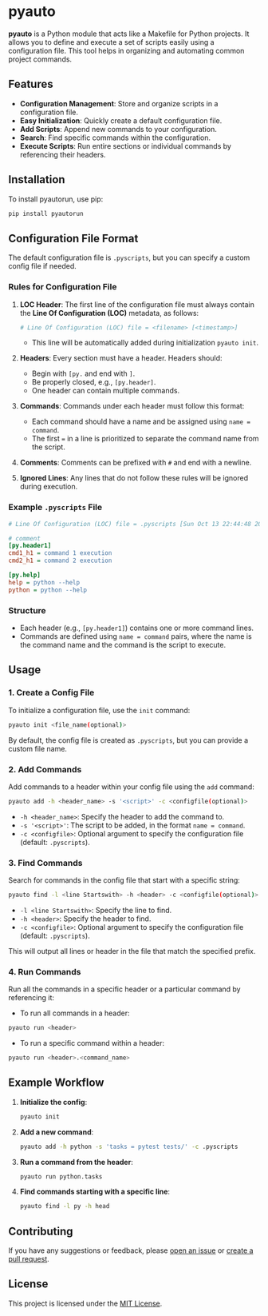 # pyauto

**pyauto** is a Python module that acts like a Makefile for Python projects. It allows you to define and execute a set of scripts easily using a configuration file. This tool helps in organizing and automating common project commands.

## Features
- **Configuration Management**: Store and organize scripts in a configuration file.
- **Easy Initialization**: Quickly create a default configuration file.
- **Add Scripts**: Append new commands to your configuration.
- **Search**: Find specific commands within the configuration.
- **Execute Scripts**: Run entire sections or individual commands by referencing their headers.

## Installation

To install pyautorun, use pip:

```bash
pip install pyautorun
```

## Configuration File Format

The default configuration file is `.pyscripts`, but you can specify a custom config file if needed. 

### **Rules for Configuration File**
1. **LOC Header**: The first line of the configuration file must always contain the **Line Of Configuration (LOC)** metadata, as follows:
   ```bash
   # Line Of Configuration (LOC) file = <filename> [<timestamp>]
   ```
   - This line will be automatically added during initialization `pyauto init`.

2. **Headers**: Every section must have a header. Headers should:
   - Begin with `[py.` and end with `]`.
   - Be properly closed, e.g., `[py.header]`.
   - One header can contain multiple commands.
   
3. **Commands**: Commands under each header must follow this format:
   - Each command should have a name and be assigned using `name = command`.
   - The first `=` in a line is prioritized to separate the command name from the script.

4. **Comments**: Comments can be prefixed with `#` and end with a newline.
   
5. **Ignored Lines**: Any lines that do not follow these rules will be ignored during execution.

### Example `.pyscripts` File

```ini
# Line Of Configuration (LOC) file = .pyscripts [Sun Oct 13 22:44:48 2024]

# comment
[py.header1]
cmd1_h1 = command 1 execution
cmd2_h1 = command 2 execution

[py.help]
help = python --help
python = python --help
```

### Structure
- Each header (e.g., `[py.header1]`) contains one or more command lines.
- Commands are defined using `name = command` pairs, where the name is the command name and the command is the script to execute.

## Usage

### 1. Create a Config File
To initialize a configuration file, use the `init` command:

```bash
pyauto init <file_name(optional)>
```

By default, the config file is created as `.pyscripts`, but you can provide a custom file name.

### 2. Add Commands
Add commands to a header within your config file using the `add` command:

```bash
pyauto add -h <header_name> -s '<script>' -c <configfile(optional)>
```

- `-h <header_name>`: Specify the header to add the command to.
- `-s '<script>'`: The script to be added, in the format `name = command`.
- `-c <configfile>`: Optional argument to specify the configuration file (default: `.pyscripts`).

### 3. Find Commands
Search for commands in the config file that start with a specific string:

```bash
pyauto find -l <line Startswith> -h <header> -c <configfile(optional)>
```
 - `-l <line Startswith>`: Specify the line to find.
 - `-h <header>`: Specify the header to find.
 - `-c <configfile>`: Optional argument to specify the configuration file (default: `.pyscripts`).

This will output all lines or header in the file that match the specified prefix.

### 4. Run Commands
Run all the commands in a specific header or a particular command by referencing it:

- To run all commands in a header:

```bash
pyauto run <header>
```

- To run a specific command within a header:

```bash
pyauto run <header>.<command_name>
```

## Example Workflow

1. **Initialize the config**:
   ```bash
   pyauto init
   ```

2. **Add a new command**:
   ```bash
   pyauto add -h python -s 'tasks = pytest tests/' -c .pyscripts
   ```

3. **Run a command from the header**:
   ```bash
   pyauto run python.tasks
   ```

4. **Find commands starting with a specific line**:
   ```bash
   pyauto find -l py -h head
   ```

## Contributing

If you have any suggestions or feedback, please [open an issue](https://github.com/rakeshkanna-rk/pipCreator/issues) or [create a pull request](https://github.com/rakeshkanna-rk/pipCreator/pulls).

## License

This project is licensed under the [MIT License](https://github.com/rakeshkanna-rk/pipCreator/blob/main/LICENSE).
